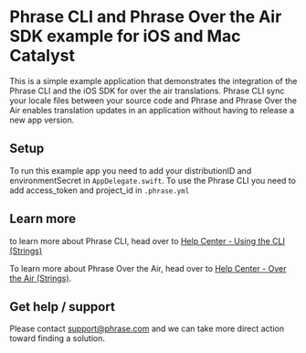 # Phrase CLI and Phrase Over the Air SDK example for iOS and Mac Catalyst

This is a simple example application that demonstrates the integration of the Phrase CLI and the iOS SDK for over the air translations. Phrase CLI sync your locale files between your source code and Phrase and Phrase Over the Air enables translation updates in an application without having to release a new app version. 

## Setup

To run this example app you need to add your distributionID and environmentSecret in `AppDelegate.swift`.
To use the Phrase CLI you need to add access_token and project_id in `.phrase.yml`

## Learn more

to learn more about Phrase CLI, head over to [Help Center - Using the CLI (Strings)](https://support.phrase.com/hc/en-us/articles/5808300599068-Using-the-CLI-Strings-)

To learn more about Phrase Over the Air, head over to [Help Center - Over the Air (Strings)](https://support.phrase.com/hc/en-us/articles/5804059067804-Over-the-Air-Strings-).

## Get help / support

Please contact [support@phrase.com](mailto:support@phrase.com?subject=[GitHub]%20) and we can take more direct action toward finding a solution.

